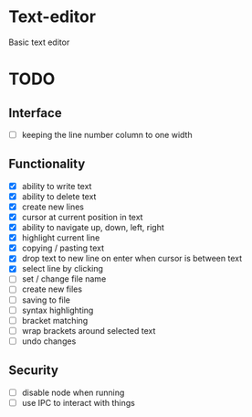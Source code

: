 # Text-editor
Basic text editor

# TODO

## Interface

- [ ] keeping the line number column to one width

## Functionality

- [x] ability to write text
- [x] ability to delete text
- [x] create new lines
- [x] cursor at current position in text
- [x] ability to navigate up, down, left, right
- [x] highlight current line
- [x] copying / pasting text
- [x] drop text to new line on enter when cursor is between text
- [x] select line by clicking
- [ ] set / change file name
- [ ] create new files
- [ ] saving to file
- [ ] syntax highlighting
- [ ] bracket matching
- [ ] wrap brackets around selected text
- [ ] undo changes

## Security

- [ ] disable node when running
- [ ] use IPC to interact with things